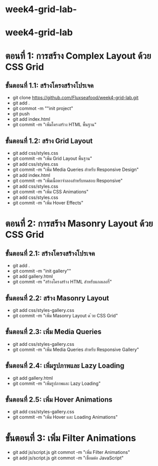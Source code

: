 # week4-grid-lab-

# week4-grid-lab

# ตอนที่ 1: การสร้าง Complex Layout ด้วย CSS Grid
## ขั้นตอนที่ 1.1: สร้างโครงสร้างโปรเจค
- git clone https://github.com/Fluxseafood/week4-grid-lab.git
- git add .
- git commot -m ""init project"
- git push
- git add index.html
- git commit -m "เพิ่มโครงสร้าง HTML พื้นฐาน"
## ขั้นตอนที่ 1.2: สร้าง Grid Layout
- git add css/styles.css
- git commit -m "เพิ่ม Grid Layout พื้นฐาน"
- git add css/styles.css
- git commit -m "เพิ่ม Media Queries สําหรับ Responsive Design"
- git add  index.html
- git commit -m "เพิ่มเนื้อหาจําลองสําหรับทดสอบ Responsive"
- git add css/styles.css
- git commit -m "เพิ่ม CSS Animations"
- git add css/styles.css
- git commit -m "เพิ่ม Hover Effects"
# ตอนที่ 2: การสร้าง Masonry Layout ด้วย CSS Grid
## ขั้นตอนที่ 2.1: สร้างโครงสร้างโปรเจค
- git add .
- git commit -m "init gallery""
- git add gallery.html
- git commit -m "สร้างโครงสร้าง HTML สําหรับแกลเลอรี่"
## ขั้นตอนที่ 2.2: สร้าง Masonry Layout
- git add css/styles-gallery.css
- git commit -m "เพิ่ม Masonry Layout ด ้วย CSS Grid"
## ขั้นตอนที่ 2.3: เพิ่ม Media Queries
- git add css/styles-gallery.css
- git commit -m "เพิ่ม Media Queries สําหรับ Responsive Gallery"
## ขั้นตอนที่ 2.4: เพิ่มรูปภาพและ Lazy Loading
- git add gallery.html
- git commit -m "เพิ่มรูปภาพและ Lazy Loading"
## ขั้นตอนที่ 2.5: เพิ่ม Hover Animations
- git add  css/styles-gallery.css
- git commit -m "เพิ่ม Hover และ Loading Animations"
# ขั้นตอนที่ 3: เพิ่ม Filter Animations
- git add js/script.js
git commot -m "เพิ่ม Filter Animations"
- git add js/script.js
git commot -m "เชื่อมต่อ JavaScript"